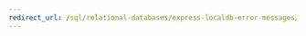 ```yaml
---
redirect_url: /sql/relational-databases/express-localdb-error-messages/sql-server-express-localdb-reference-error-messages
---
```

